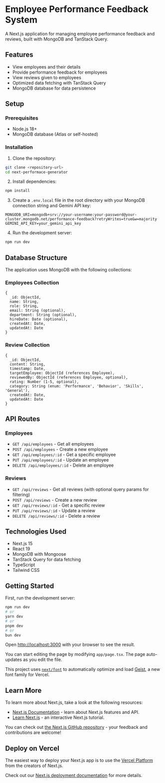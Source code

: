 # Employee Performance Feedback System

A Next.js application for managing employee performance feedback and reviews, built with MongoDB and TanStack Query.

## Features

- View employees and their details
- Provide performance feedback for employees
- View reviews given to employees
- Optimized data fetching with TanStack Query
- MongoDB database for data persistence

## Setup

### Prerequisites

- Node.js 18+
- MongoDB database (Atlas or self-hosted)

### Installation

1. Clone the repository:
```bash
git clone <repository-url>
cd next-performace-generator
```

2. Install dependencies:
```bash
npm install
```

3. Create a `.env.local` file in the root directory with your MongoDB connection string and Gemini API key:
```
MONGODB_URI=mongodb+srv://your-username:your-password@your-cluster.mongodb.net/performance-feedback?retryWrites=true&w=majority
GEMINI_API_KEY=your_gemini_api_key
```

4. Run the development server:
```bash
npm run dev
```

## Database Structure

The application uses MongoDB with the following collections:

### Employees Collection
```
{
  _id: ObjectId,
  name: String,
  role: String,
  email: String (optional),
  department: String (optional),
  hireDate: Date (optional),
  createdAt: Date,
  updatedAt: Date
}
```

### Review Collection
```
{
  _id: ObjectId,
  content: String,
  timestamp: Date,
  targetEmployee: ObjectId (references Employee),
  reviewedBy: ObjectId (references Employee, optional),
  rating: Number (1-5, optional),
  category: String (enum: 'Performance', 'Behavior', 'Skills', 'General'),
  createdAt: Date,
  updatedAt: Date
}
```

## API Routes

### Employees
- `GET /api/employees` - Get all employees
- `POST /api/employees` - Create a new employee
- `GET /api/employees/:id` - Get a specific employee
- `PUT /api/employees/:id` - Update an employee
- `DELETE /api/employees/:id` - Delete an employee

### Reviews
- `GET /api/reviews` - Get all reviews (with optional query params for filtering)
- `POST /api/reviews` - Create a new review
- `GET /api/reviews/:id` - Get a specific review
- `PUT /api/reviews/:id` - Update a review
- `DELETE /api/reviews/:id` - Delete a review

## Technologies Used

- Next.js 15
- React 19
- MongoDB with Mongoose
- TanStack Query for data fetching
- TypeScript
- Tailwind CSS

## Getting Started

First, run the development server:

```bash
npm run dev
# or
yarn dev
# or
pnpm dev
# or
bun dev
```

Open [http://localhost:3000](http://localhost:3000) with your browser to see the result.

You can start editing the page by modifying `app/page.tsx`. The page auto-updates as you edit the file.

This project uses [`next/font`](https://nextjs.org/docs/app/building-your-application/optimizing/fonts) to automatically optimize and load [Geist](https://vercel.com/font), a new font family for Vercel.

## Learn More

To learn more about Next.js, take a look at the following resources:

- [Next.js Documentation](https://nextjs.org/docs) - learn about Next.js features and API.
- [Learn Next.js](https://nextjs.org/learn) - an interactive Next.js tutorial.

You can check out [the Next.js GitHub repository](https://github.com/vercel/next.js) - your feedback and contributions are welcome!

## Deploy on Vercel

The easiest way to deploy your Next.js app is to use the [Vercel Platform](https://vercel.com/new?utm_medium=default-template&filter=next.js&utm_source=create-next-app&utm_campaign=create-next-app-readme) from the creators of Next.js.

Check out our [Next.js deployment documentation](https://nextjs.org/docs/app/building-your-application/deploying) for more details.
